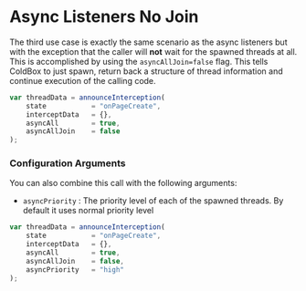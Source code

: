 # Async Listeners No Join

The third use case is exactly the same scenario as the async listeners but with the exception that the caller will **not** wait for the spawned threads at all. This is accomplished by using the `asyncAllJoin=false` flag. This tells ColdBox to just spawn, return back a structure of thread information and continue execution of the calling code.

```js
var threadData = announceInterception(
    state           = "onPageCreate", 
    interceptData   = {}, 
    asyncAll        = true, 
    asyncAllJoin    = false
);
```

### Configuration Arguments

You can also combine this call with the following arguments:

* `asyncPriority` : The priority level of each of the spawned threads. By default it uses normal priority level 

```js
var threadData = announceInterception(
    state           = "onPageCreate", 
    interceptData   = {}, 
    asyncAll        = true, 
    asyncAllJoin    = false,
    asyncPriority   = "high"
);
```
